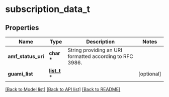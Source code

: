 # subscription_data_t

## Properties
Name | Type | Description | Notes
------------ | ------------- | ------------- | -------------
**amf_status_uri** | **char \*** | String providing an URI formatted according to RFC 3986. | 
**guami_list** | [**list_t**](guami.md) \* |  | [optional] 

[[Back to Model list]](../README.md#documentation-for-models) [[Back to API list]](../README.md#documentation-for-api-endpoints) [[Back to README]](../README.md)


